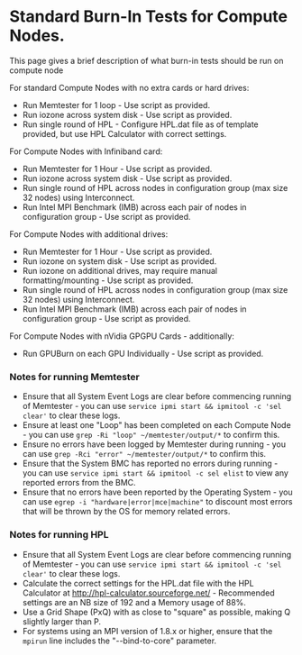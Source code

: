 # Standard Burn-In Tests for Compute Nodes.

This page gives a brief description of what burn-in tests should be run on compute node 

For standard Compute Nodes with no extra cards or hard drives:
* Run Memtester for 1 loop - Use script as provided. 
* Run iozone across system disk - Use script as provided.
* Run single round of HPL - Configure HPL.dat file as of template provided, but use HPL Calculator with correct settings.

For Compute Nodes with Infiniband card:
* Run Memtester for 1 Hour - Use script as provided. 
* Run iozone across system disk - Use script as provided.
* Run single round of HPL across nodes in configuration group (max size 32 nodes) using Interconnect. 
* Run Intel MPI Benchmark (IMB) across each pair of nodes in configuration group - Use script as provided.

For Compute Nodes with additional drives:
* Run Memtester for 1 Hour - Use script as provided. 
* Run iozone on system disk - Use script as provided.
* Run iozone on additional drives, may require manual formatting/mounting - Use script as provided. 
* Run single round of HPL across nodes in configuration group (max size 32 nodes) using Interconnect. 
* Run Intel MPI Benchmark (IMB) across each pair of nodes in configuration group - Use script as provided.

For Compute Nodes with nVidia GPGPU Cards - additionally:
* Run GPUBurn on each GPU Individually - Use script as provided.

### Notes for running Memtester
* Ensure that all System Event Logs are clear before commencing running of Memtester - you can use `service ipmi start && ipmitool -c 'sel clear'` to clear these logs.
* Ensure at least one "Loop" has been completed on each Compute Node - you can use `grep -Ri "loop" ~/memtester/output/*` to confirm this.
* Ensure no errors have been logged by Memtester during running - you can use `grep -Rci "error" ~/memtester/output/*` to confirm this.
* Ensure that the System BMC has reported no errors during running - you can use `service ipmi start && ipmitool -c sel elist` to view any reported errors from the BMC.
* Ensure that no errors have been reported by the Operating System - you can use `egrep -i "hardware|error|mce|machine"` to discount most errors that will be thrown by the OS for memory related errors.

### Notes for running HPL
* Ensure that all System Event Logs are clear before commencing running of Memtester - you can use `service ipmi start && ipmitool -c 'sel clear'` to clear these logs.
* Calculate the correct settings for the HPL.dat file with the HPL Calculator at http://hpl-calculator.sourceforge.net/ - Recommended settings are an NB size of 192 and a Memory usage of 88%.
* Use a Grid Shape (PxQ) with as close to "square" as possible, making Q slightly larger than P.
* For systems using an MPI version of 1.8.x or higher, ensure that the `mpirun` line includes the "--bind-to-core" parameter.